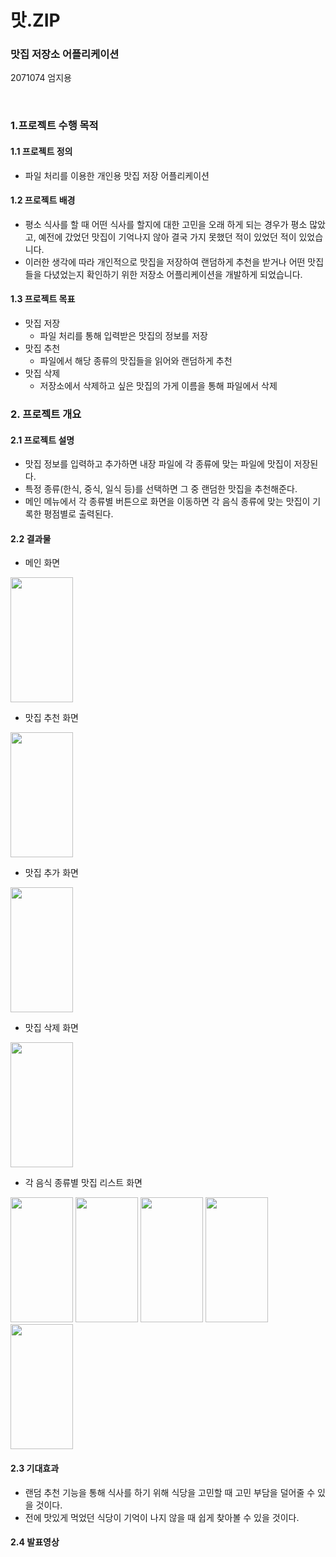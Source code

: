 # 맛.ZIP
### 맛집 저장소 어플리케이션

2071074 엄지용

<br>

### 1.프로젝트 수행 목적

#### 1.1 프로젝트 정의

* 파일 처리를 이용한 개인용 맛집 저장 어플리케이션



#### 1.2 프로젝트 배경

*  평소 식사를 할 때 어떤 식사를 할지에 대한 고민을 오래 하게 되는 경우가 평소 많았고, 예전에 갔었던 맛집이 기억나지 않아 결국 가지 못했던 적이 있었던 적이 있었습니다.
*  이러한 생각에 따라 개인적으로 맛집을 저장하여 랜덤하게 추천을 받거나 어떤 맛집들을 다녔었는지 확인하기 위한 저장소 어플리케이션을 개발하게 되었습니다.



#### 1.3 프로젝트 목표

* 맛집 저장
  * 파일 처리를 통해 입력받은 맛집의 정보를 저장
* 맛집 추천
  * 파일에서 해당 종류의 맛집들을 읽어와 랜덤하게 추천
* 맛집 삭제
  * 저장소에서 삭제하고 싶은 맛집의 가게 이름을 통해 파일에서 삭제

### 2. 프로젝트 개요

#### 2.1 프로젝트 설명

* 맛집 정보를 입력하고 추가하면 내장 파일에 각 종류에 맞는 파일에 맛집이 저장된다.
* 특정 종류(한식, 중식, 일식 등)를 선택하면 그 중 랜덤한 맛집을 추천해준다.
* 메인 메뉴에서 각 종류별 버튼으로 화면을 이동하면 각 음식 종류에 맞는 맛집이 기록한 평점별로 출력된다.

#### 2.2 결과물

* 메인 화면
<img src="https://github.com/UTSU2/Android_Project_FDFOOD/assets/125986716/9628eda3-b864-4833-a85c-fb4f67b25129.png" width="100" height="200">

* 맛집 추천 화면
<img src="https://github.com/UTSU2/Android_Project_FDFOOD/assets/125986716/82e5ebd3-298c-43f5-8b70-53642107326c.png" width="100" height="200">

* 맛집 추가 화면
<img src="https://github.com/UTSU2/Android_Project_FDFOOD/assets/125986716/33ee4a95-3e6b-4ac0-8e48-449d54ef4ddd.png" width="100" height="200">

* 맛집 삭제 화면
<img src="https://github.com/UTSU2/Android_Project_FDFOOD/assets/125986716/885dc19c-e534-4b67-bd52-8ce1e5a78a00.png" width="100" height="200">

* 각 음식 종류별 맛집 리스트 화면
<img src="https://github.com/UTSU2/Android_Project_FDFOOD/assets/125986716/94c26726-d36d-41f2-ba66-9482705583d3.png" width="100" height="200">
<img src="https://github.com/UTSU2/Android_Project_FDFOOD/assets/125986716/10faa475-a17a-4109-bc36-be0eed66b52c.png" width="100" height="200">
<img src="https://github.com/UTSU2/Android_Project_FDFOOD/assets/125986716/589fef04-ad15-4b74-b6c2-dc1abe406c84.png" width="100" height="200">
<img src="https://github.com/UTSU2/Android_Project_FDFOOD/assets/125986716/e8f2d2a0-3925-46dc-bea4-4c8236b19655.png" width="100" height="200">
<img src="https://github.com/UTSU2/Android_Project_FDFOOD/assets/125986716/2173da4d-a5f9-4b23-835f-2e2e9d1e3937.png" width="100" height="200">

#### 2.3 기대효과

* 랜덤 추천 기능을 통해 식사를 하기 위해 식당을 고민할 때 고민 부담을 덜어줄 수 있을 것이다.
* 전에 맛있게 먹었던 식당이 기억이 나지 않을 때 쉽게 찾아볼 수 있을 것이다.

#### 2.4 발표영상

